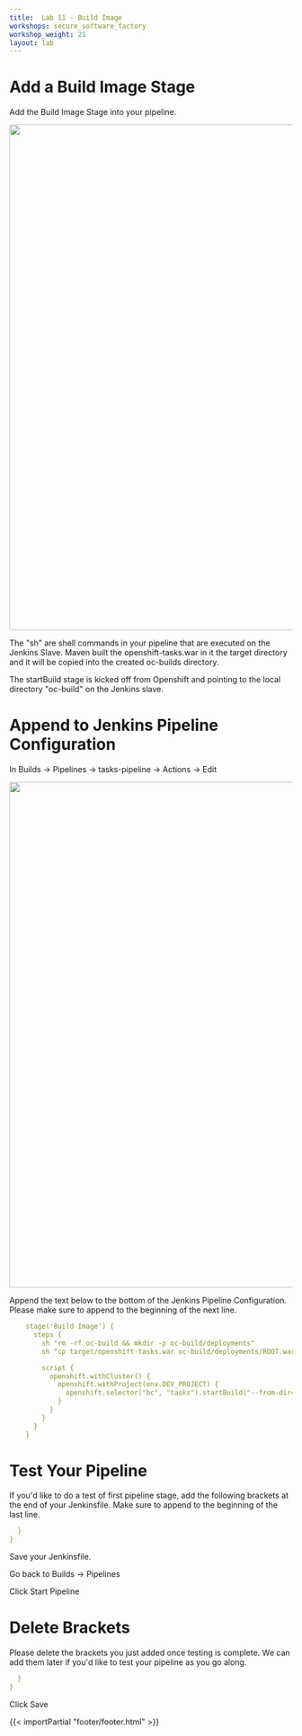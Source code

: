 ```yaml
---
title:  Lab 11 - Build Image
workshops: secure_software_factory
workshop_weight: 21
layout: lab
---
```


# Add a Build Image Stage
Add the Build Image Stage into your pipeline.

<img src="../images/pipeline_oc_build_image.png" width="900" />

The "sh" are shell commands in your pipeline that are executed on the Jenkins Slave.  Maven built the openshift-tasks.war in it the target directory and it will be copied into the created oc-builds directory.

The startBuild stage is kicked off from Openshift and pointing to the local directory "oc-build" on the Jenkins slave.

# Append to Jenkins Pipeline Configuration
In Builds &rarr; Pipelines &rarr; tasks-pipeline &rarr; Actions &rarr; Edit

<img src="../images/pipeline_actions_edit.png" width="900" />

Append the text below to the bottom of the Jenkins Pipeline Configuration.  Please make sure to append to the beginning of the next line.  

```yaml
    stage('Build Image') {
      steps {
        sh "rm -rf oc-build && mkdir -p oc-build/deployments"
        sh "cp target/openshift-tasks.war oc-build/deployments/ROOT.war"

        script {
          openshift.withCluster() {
            openshift.withProject(env.DEV_PROJECT) {
              openshift.selector("bc", "tasks").startBuild("--from-dir=oc-build", "--wait=true")
            }
          }
        }
      }
    }
```

# Test Your Pipeline
If you'd like to do a test of first pipeline stage, add the following brackets at the end of your Jenkinsfile. Make sure to append to the beginning of the last line.

```yaml
  }
}
```

Save your Jenkinsfile.

Go back to Builds &rarr; Pipelines

Click Start Pipeline

# Delete Brackets
Please delete the brackets you just added once testing is complete. We can add them later if you'd like to test your pipeline as you go along.

```yaml
  }
}
```

Click Save


{{< importPartial "footer/footer.html" >}}
